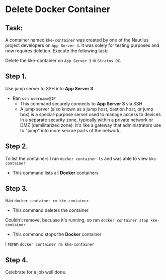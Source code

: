 # Delete Docker Container 

## Task: 
A container named `kke-container` was created by one of the Nautilus project developers on `App Server 3`. It was solely for testing purposes and now requires deletion. Execute the following task: 

Delete the kke-container on `App Server 3` in `Stratos DC`.

## Step 1. 
Use jump server to SSH into **App Server 3**
- Ran `ssh username@IP`
  - This command securely connects to **App Server 3** via SSH
  - A jump server (also known as a jump host, bastion host, or jump box) is a special-purpose server used to manage access to devices in a separate security zone, typically within a private network or DMZ (demilitarized zone). It's like a gateway that administrators use to "jump" into more secure parts of the network.

## Step 2. 
To list the containers I ran `docker container ls` and was able to view `kke-container`
- This command lists all **Docker** containers

## Step 3. 
Ran `docker container rm kke-container`
- This command deletes the container

Couldn't remove, becuase it's running, so ran `docker container stop kke-container`
- This command stops the **Docker** container

I reran `docker container rm kke-container`

## Step 4. 
Celebrate for a job well done.

